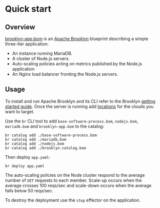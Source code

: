 # Quick start

## Overview

[brooklyn-app.bom](brooklyn-catalog.bom) is an [Apache Brooklyn](https://brooklyn.apache.org/) 
blueprint describing a simple three-tier application:
* An instance running MariaDB.
* A cluster of Node.js servers.
* Auto-scaling policies acting on metrics published.by the Node.js application
* An Nginx load balancer fronting the Node.js servers.


## Usage

To install and run Apache Brooklyn and its CLI refer to the Brooklyn
[getting started guide](https://brooklyn.apache.org/v/latest/start/running.html).
Once the server is running add [locations](https://brooklyn.apache.org/v/latest/start/blueprints.html#locations)
for the clouds you want to target.

Use the `br` CLI tool to add `base-software-process.bom`, `nodejs.bom`, `mariadb.bom`
and `brooklyn-app.bom` to the catalog:

```
br catalog add ./base-software-process.bom
br catalog add ./mariadb.bom
br catalog add ./nodejs.bom
br catalog add ./brooklyn-catalog.bom
```

Then deploy `app.yaml`:
```
br deploy app.yaml
```

The auto-scaling policies on the Node cluster respond to the average number of `GET` requests to each
member. Scale-up occurs when the average crosses 100 reqs/sec and scale-down occurs when the average
falls below 50 reqs/sec.

To destroy the deployment use the `stop` effector on the application.
